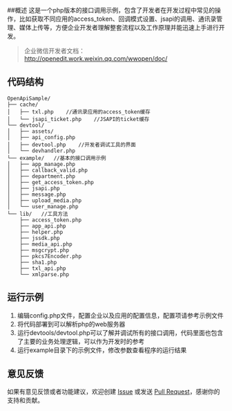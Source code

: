 ##概述
这是一个php版本的接口调用示例，包含了开发者在开发过程中常见的操作，比如获取不同应用的access_token、回调模式设置、jsapi的调用、通讯录管理、媒体上传等，方便企业开发者理解整套流程以及工作原理并能迅速上手进行开发。
> 企业微信开发者文档：http://openedit.work.weixin.qq.com/wwopen/doc/

## 代码结构
```
OpenApiSample/
├── cache/       
│   ├── txl.php    //通讯录应用的access_token缓存        
│   └── jsapi_ticket.php    //JSAPI的ticket缓存
└── devtool/    
│   ├── assets/   
│   ├── api_config.php    
│   ├── devtool.php    //开发者调试工具的界面
│   └── devhandler.php   
└── example/   //基本的接口调用示例
│   ├── app_manage.php   
│   ├── callback_valid.php  
│   ├── department.php   
│   ├── get_access_token.php  
│   ├── jsapi.php    
│   ├── message.php  
│   ├── upload_media.php 
│   └── user_manage.php  
└── lib/   //工具方法
    ├── access_token.php   
    ├── app_api.php    
    ├── helper.php    
    ├── jssdk.php    
    ├── media_api.php  
    ├── msgcrypt.php 
    ├── pkcs7Encoder.php 
    ├── sha1.php 
    ├── txl_api.php
    └── xmlparse.php
```
## 运行示例

 1. 编辑config.php文件，配置企业以及应用的配置信息，配置项请参考示例文件 
 2. 将代码部署到可以解析php的web服务器
 3. 运行devtools/devtool.php可以了解并调试所有的接口调用，代码里面也包含了主要的业务处理逻辑，可以作为开发时的参考
 4. 运行example目录下的示例文件，修改参数查看程序的运行结果

## 意见反馈

如果有意见反馈或者功能建议，欢迎创建 [Issue](https://github.com/wxwork/OpenApiSample/issues) 或发送 [Pull Request](https://github.com/wxwork/OpenApiSample/pulls)，感谢你的支持和贡献。


